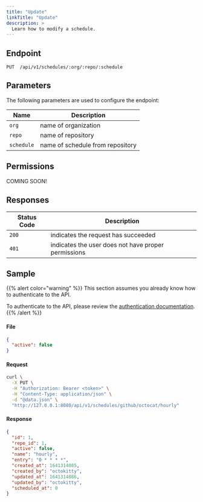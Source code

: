 ```yaml
---
title: "Update"
linkTitle: "Update"
description: >
  Learn how to modify a schedule.
---
```


## Endpoint

```
PUT  /api/v1/schedules/:org/:repo/:schedule
```

## Parameters

The following parameters are used to configure the endpoint:

| Name       | Description                      |
|------------|----------------------------------|
| `org`      | name of organization             |
| `repo`     | name of repository               |
| `schedule` | name of schedule from repository |

## Permissions

COMING SOON!

## Responses

| Status Code | Description                                         |
|-------------|-----------------------------------------------------|
| `200`       | indicates the request has succeeded                 |
| `401`       | indicates the user does not have proper permissions |

## Sample

{{% alert color="warning" %}}
This section assumes you already know how to authenticate to the API.

To authenticate to the API, please review the [authentication documentation](/docs/reference/api/authentication/).
{{% /alert %}}

#### File

```json
{
  "active": false
}
```

#### Request

```sh
curl \
  -X PUT \
  -H "Authorization: Bearer <token>" \
  -H "Content-Type: application/json" \
  -d "@data.json" \
  "http://127.0.0.1:8080/api/v1/schedules/github/octocat/hourly"
```

#### Response

```json
{
  "id": 1,
  "repo_id": 1,
  "active": false,
  "name": "hourly",
  "entry": "0 * * * *",
  "created_at": 1641314085,
  "created_by": "octokitty",
  "updated_at": 1641314086,
  "updated_by": "octokitty",
  "scheduled_at": 0
}
```